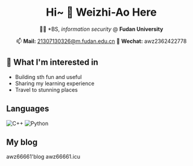 <div align="center">
  
# Hi~ 👋 Weizhi-Ao Here <!-- <img src="https://raw.githubusercontent.com/ABSphreak/ABSphreak/master/gifs/Hi.gif" width="5px;"/>!-->
  
 🧑‍🎓 *BS, *information security* @ **Fudan University**
  
📫 **Mail:** 21307130326@m.fudan.edu.cn
📨 **Wechat:** awz2362422778

</div>
  



## 🤔 What I'm interested in 
- Building sth fun and useful 
- Sharing my learning experience
- Travel to stunning places


## Languages

![C++](https://img.shields.io/badge/-C++-000000?style=flat&logo=c%2B%2B)
![Python](https://img.shields.io/badge/-Python-000000?style=flat&logo=python)

## My blog
<a herf="awz66661.icu">awz66661'blog awz66661.icu</a>

